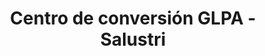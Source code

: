 ---
title: "Centro de conversión GLPA - Salustri"
url: /garupa/centro-de-conversion-glpa-salustri/
shop: Autowerkstatt
---